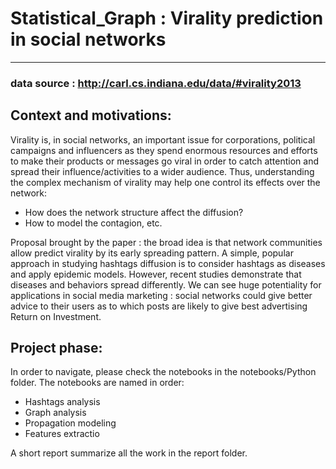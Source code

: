 # Statistical_Graph : Virality prediction in social networks

-------------------------------

### data source : http://carl.cs.indiana.edu/data/#virality2013


## Context and motivations:
Virality is, in social networks, an important issue for corporations, political campaigns and influencers as they spend enormous resources and efforts to make their products or messages go viral in order to catch attention and spread their influence/activities to a wider audience.
Thus, understanding the complex mechanism of virality may help one control its effects over the network:
- How does the network structure affect the diffusion? 
- How to model the contagion, etc.

Proposal brought by the paper : the broad idea is that network communities allow predict virality by its early spreading pattern. A simple, popular approach in studying hashtags diffusion is to consider hashtags as diseases and apply epidemic models. However, recent studies demonstrate that diseases and behaviors spread differently.
We can see huge potentiality for applications in social media marketing : social networks could give better advice to their users as to which posts are likely to give best advertising Return on Investment.

## Project phase:
In order to navigate, please check the notebooks in the notebooks/Python folder. The notebooks are named in order:
- Hashtags analysis
- Graph analysis
- Propagation modeling
- Features extractio

A short report summarize all the work in the report folder.
